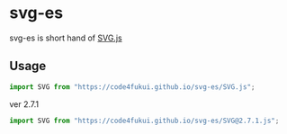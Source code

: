 # svg-es

svg-es is short hand of [SVG.js](https://svgjs.dev/docs/3.0/)

## Usage

```js
import SVG from "https://code4fukui.github.io/svg-es/SVG.js";
```

ver 2.7.1
```js
import SVG from "https://code4fukui.github.io/svg-es/SVG@2.7.1.js";
```
